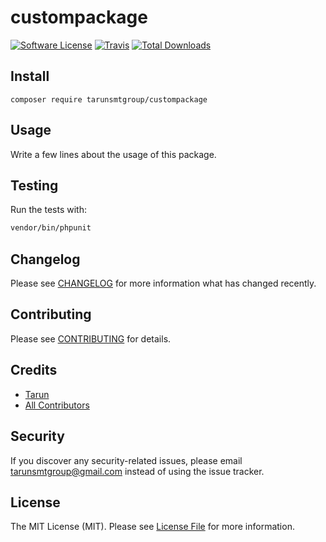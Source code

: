 # custompackage

[![Software License](https://img.shields.io/badge/license-MIT-brightgreen.svg?style=flat-square)](LICENSE.md)
[![Travis](https://img.shields.io/travis/tarunsmtgroup/custompackage.svg?style=flat-square)]()
[![Total Downloads](https://img.shields.io/packagist/dt/tarunsmtgroup/custompackage.svg?style=flat-square)](https://packagist.org/packages/tarunsmtgroup/custompackage)

## Install
`composer require tarunsmtgroup/custompackage`

## Usage
Write a few lines about the usage of this package.

## Testing
Run the tests with:

``` bash
vendor/bin/phpunit
```

## Changelog
Please see [CHANGELOG](CHANGELOG.md) for more information what has changed recently.

## Contributing
Please see [CONTRIBUTING](CONTRIBUTING.md) for details.

## Credits

- [Tarun](https://github.com/tarunsmtgroup)
- [All Contributors](https://github.com/tarunsmtgroup/custompackage/contributors)

## Security
If you discover any security-related issues, please email tarunsmtgroup@gmail.com instead of using the issue tracker.

## License
The MIT License (MIT). Please see [License File](/LICENSE.md) for more information.